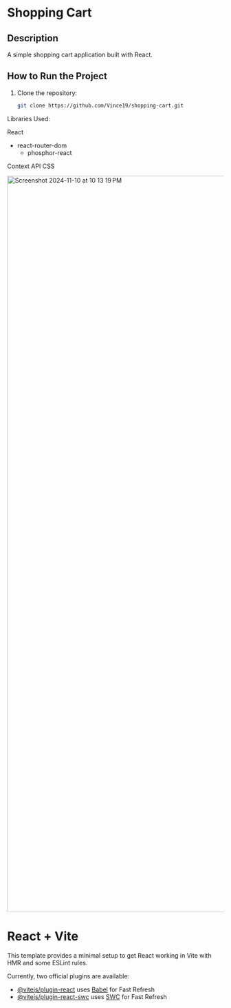 # Shopping Cart

## Description

A simple shopping cart application built with React.

## How to Run the Project

1. Clone the repository:
   ```bash
   git clone https://github.com/Vince19/shopping-cart.git
   ```
   
Libraries Used:

React
- react-router-dom
     - phosphor-react
       
Context API
CSS

<img width="1710" alt="Screenshot 2024-11-10 at 10 13 19 PM" src="https://github.com/user-attachments/assets/1d064aa2-f498-4635-b48c-f6452c96c6aa">


# React + Vite

This template provides a minimal setup to get React working in Vite with HMR and some ESLint rules.

Currently, two official plugins are available:

- [@vitejs/plugin-react](https://github.com/vitejs/vite-plugin-react/blob/main/packages/plugin-react/README.md) uses [Babel](https://babeljs.io/) for Fast Refresh
- [@vitejs/plugin-react-swc](https://github.com/vitejs/vite-plugin-react-swc) uses [SWC](https://swc.rs/) for Fast Refresh
